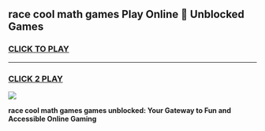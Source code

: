 
## race cool math games Play Online 👋 Unblocked Games
<h3>
<a href="https://news.freeplayer.one?title=race_cool_math_games&ref=17CMG">CLICK TO PLAY</a></h3>
<hr>

<h3>
<a href="https://news.freeplayer.one?title=race_cool_math_games&ref=17CMG">CLICK 2 PLAY</a>
  
</h3>

<a href="https://news.freeplayer.one?title=race_cool_math_games&ref=17CMG/"><img src="https://clearcache.store/games.png"></a>


**race cool math games games unblocked: Your Gateway to Fun and Accessible Online Gaming**
